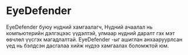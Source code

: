 EyeDefender
===========

EyeDefender буюу нүдний хамгаалагч, Нүдний ачаалал нь компьютерийн дэлгэцээс үүдэлтэй, улмаар нүдний даралт гэх мэт өвчлөл үүсгэх магадлалтай.
EyeDefender -ыг ашиглан анхааруурлсан үед нь бэлдсэн дасгалаа хийж нүдээ хамгаалах боломжтой юм.

